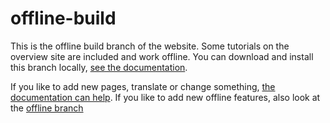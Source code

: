 # offline-build

This is the offline build branch of the website.
Some tutorials on the overview site are included and work offline.
You can download and install this branch locally, [see the documentation][documentation].

If you like to add new pages, translate or change something, [the documentation can help][documentation].
If you like to add new offline features, also look at the [offline branch][offline-branch]

[documentation]: https://github.com/CoderDojoPotsdam/intro/blob/master/_docs
[offline-branch]: https://github.com/CoderDojoPotsdam/intro/edit/offline
